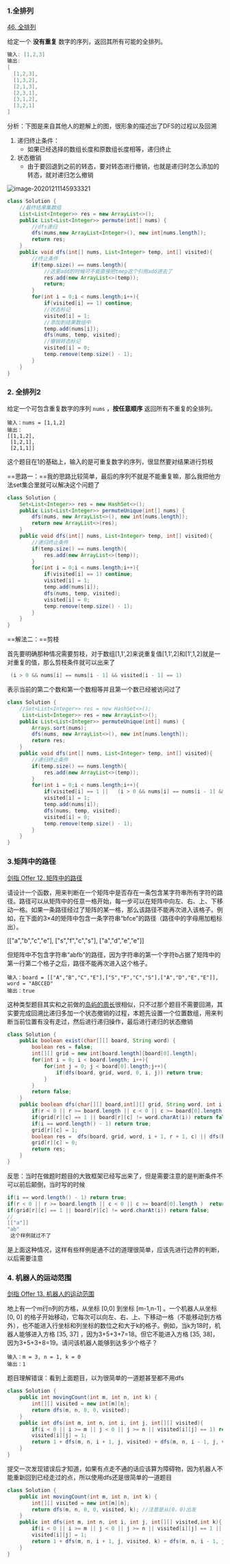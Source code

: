 ### 1.全排列

[46. 全排列](https://leetcode-cn.com/problems/permutations/)

给定一个 **没有重复** 数字的序列，返回其所有可能的全排列。

```java
输入: [1,2,3]
输出:
[
  [1,2,3],
  [1,3,2],
  [2,1,3],
  [2,3,1],
  [3,1,2],
  [3,2,1]
]
```

分析：下图是来自其他人的题解上的图，很形象的描述出了DFS的过程以及回溯

1. 递归终止条件：
   - 如果已经选择的数组长度和原数组长度相等，递归终止
2. 状态撤销
   - 由于要回退到之前的转态，要对转态进行撤销，也就是递归时怎么添加的转态，就对递归怎么撤销

![image-20201211145933321](img\19.png)

```java
class Solution {
    //最终结果集数组
    List<List<Integer>> res = new ArrayList<>();
    public List<List<Integer>> permute(int[] nums) {
        //dfs递归
        dfs(nums,new ArrayList<Integer>(), new int[nums.length]);
        return res;
    }
    public void dfs(int[] nums, List<Integer> temp, int[] visited){
        //终止条件
        if(temp.size() == nums.length){
            //这里add的时候可不能直接把tmep这个引用add进去了
            res.add(new ArrayList<>(temp));
            return;
        }
        for(int i = 0;i < nums.length;i++){
            if(visited[i] == 1) continue;
            //状态标记
            visited[i] = 1;
            //添加到结果数组中
            temp.add(nums[i]);
            dfs(nums, temp, visited);
            //撤销转态标记
            visited[i] = 0;
            temp.remove(temp.size() - 1);
        }
    }
}
```

### 2. 全排列2

给定一个可包含重复数字的序列 `nums` ，**按任意顺序** 返回所有不重复的全排列。

```
输入：nums = [1,1,2]
输出：
[[1,1,2],
 [1,2,1],
 [2,1,1]]
```

这个题目在1的基础上，输入的是可重复数字的序列，很显然要对结果进行剪枝

==思路一：==我的思路比较简单，最后的序列不就是不能重复嘛，那么我把他方法set集合里就可以解决这个问题了

```java
class Solution {
    Set<List<Integer>> res = new HashSet<>();
    public List<List<Integer>> permuteUnique(int[] nums) {
        dfs(nums, new ArrayList<>(), new int[nums.length]);
        return new ArrayList<>(res);
    }
    public void dfs(int[] nums, List<Integer> temp, int[] visited){
        //递归终止条件
        if(temp.size() == nums.length){
            res.add(new ArrayList<>(temp));
        }
        for(int i = 0;i < nums.length;i++){
            if(visited[i] == 1) continue;
            visited[i] = 1;
            temp.add(nums[i]);
            dfs(nums, temp, visited);
            visited[i] = 0;
            temp.remove(temp.size() - 1);
        }
    }
}
```

==解法二：==剪枝

首先要明确那种情况需要剪枝，对于数组[1,1',2]来说重复值[1,1',2]和[1',1,2]就是一对重复的值，那么剪枝条件就可以出来了

```java
 (i > 0 && nums[i] == nums[i - 1] && visited[i - 1] == 1)
```

表示当前的第二个数和第一个数相等并且第一个数已经被访问过了

```java
class Solution {
    //Set<List<Integer>> res = new HashSet<>();
     List<List<Integer>> res = new ArrayList<>();
    public List<List<Integer>> permuteUnique(int[] nums) {
        Arrays.sort(nums);
        dfs(nums, new ArrayList<>(), new int[nums.length]);
        return res;
    }
    public void dfs(int[] nums, List<Integer> temp, int[] visited){
        //递归终止条件
        if(temp.size() == nums.length){
            res.add(new ArrayList<>(temp));
        }
        for(int i = 0;i < nums.length;i++){
            if(visited[i] == 1 ||   (i > 0 && nums[i] == nums[i - 1] && visited[i - 1] == 1)) continue;
            visited[i] = 1;
            temp.add(nums[i]);
            dfs(nums, temp, visited);
            visited[i] = 0;
            temp.remove(temp.size() - 1);
        }
    }
}
```

### 3.矩阵中的路径

 [剑指 Offer 12. 矩阵中的路径](https://leetcode-cn.com/problems/ju-zhen-zhong-de-lu-jing-lcof/)

请设计一个函数，用来判断在一个矩阵中是否存在一条包含某字符串所有字符的路径。路径可以从矩阵中的任意一格开始，每一步可以在矩阵中向左、右、上、下移动一格。如果一条路径经过了矩阵的某一格，那么该路径不能再次进入该格子。例如，在下面的3×4的矩阵中包含一条字符串“bfce”的路径（路径中的字母用加粗标出）。

[["a","b","c","e"],
		["s","f","c","s"],
		["a","d","e","e"]]

但矩阵中不包含字符串“abfb”的路径，因为字符串的第一个字符b占据了矩阵中的第一行第二个格子之后，路径不能再次进入这个格子。

```
输入：board = [["A","B","C","E"],["S","F","C","S"],["A","D","E","E"]], word = "ABCCED"
输出：true
```

这种类型题目其实和之前做的[岛屿的周长]()很相似，只不过那个题目不需要回溯，其实要完成回溯比递归多加一个状态撤销的过程，本题先设置一个位置数组，用来判断当前位置有没有走过，然后进行递归操作，最后进行递归的状态撤销

```java
class Solution {
    public boolean exist(char[][] board, String word) {
        boolean res = false;
        int[][] grid = new int[board.length][board[0].length];
        for(int i = 0; i < board.length; i++){
            for(int j = 0; j < board[0].length;j++){
                if(dfs(board, grid, word, 0, i, j)) return true;
            }
        }
        return false;
    }
    public boolean dfs(char[][] board,int[][] grid, String word, int i, int r, int c){
        if(r < 0 || r >= board.length || c < 0 || c >= board[0].length )  return false;
        if(grid[r][c] == 1 || board[r][c] != word.charAt(i)) return false;
        if(i == word.length() - 1) return true;
        grid[r][c] = 1;
        boolean res =  dfs(board, grid, word, i + 1, r + 1, c) || dfs(board, grid, word, i + 1, r - 1, c) || dfs(board, grid, word, i + 1, r, c + 1) || dfs(board, grid, word, i + 1, r, c - 1);
        grid[r][c] = 0;
        return res;
    }
}
```

反思：当时在做题时题目的大致框架已经写出来了，但是需要注意的是判断条件不可以前后颠倒，当时写的时候

```java
if(i == word.length() - 1) return true;
if(r < 0 || r >= board.length || c < 0 || c >= board[0].length )  return false;
if(grid[r][c] == 1 || board[r][c] != word.charAt(i)) return false;
//
[["a"]]
"ab"
 这个样例就过不了
```

是上面这种情况，这样有些样例是通不过的道理很简单，应该先进行边界的判断，以后需要注意

### 4. 机器人的运动范围

[剑指 Offer 13. 机器人的运动范围](https://leetcode-cn.com/problems/ji-qi-ren-de-yun-dong-fan-wei-lcof/)

地上有一个m行n列的方格，从坐标 [0,0] 到坐标 [m-1,n-1] 。一个机器人从坐标 [0, 0] 的格子开始移动，它每次可以向左、右、上、下移动一格（不能移动到方格外），也不能进入行坐标和列坐标的数位之和大于k的格子。例如，当k为18时，机器人能够进入方格 [35, 37] ，因为3+5+3+7=18。但它不能进入方格 [35, 38]，因为3+5+3+8=19。请问该机器人能够到达多少个格子？

```
输入：m = 3, n = 1, k = 0
输出：1
```

题目理解错误：看到上面题目，以为很简单的一道题甚至都不用dfs

```java
class Solution {
    public int movingCount(int m, int n, int k) {
        int[][] visited = new int[m][n];
        return dfs(m, n, 0, 0, visited);
    }
    public int dfs(int m, int n, int i, int j, int[][] visited){
        if(i < 0 || i >= m || j < 0 || j >= n || visited[i][j] == 1) return 0;
        visited[i][j] = 1;
        return 1 + dfs(m, n, i + 1, j, visited) + dfs(m, n, i - 1, j, visited) + dfs(m, n,i, j + 1,visited) + dfs(m, n, i, j - 1, visited); 
    }
}
```

提交一次发现错误后才知道，如果有点走不通的话应该算为障碍物，因为机器人不能重新回到已经走过的点，所以使用dfs还是很简单的一道题目

```java
class Solution {
    public int movingCount(int m, int n, int k) {
        int[][] visited = new int[m][n];
        return dfs(m, n, 0, 0, visited, k);	//注意是从(0，0)出发
    }
    public int dfs(int m, int n, int i, int j, int[][] visited,int k){
        if(i < 0 || i >= m || j < 0 || j >= n || visited[i][j] == 1 || (i / 10 ) + (i % 10) + (j / 10) + (j % 10 ) > k) return 0;
        visited[i][j] = 1;
        return 1 + dfs(m, n, i + 1, j, visited, k) + dfs(m, n, i - 1, j, visited, k) + dfs(m, n,i, j + 1,visited, k) + dfs(m, n, i, j - 1, visited, k); 
    }
}
```


